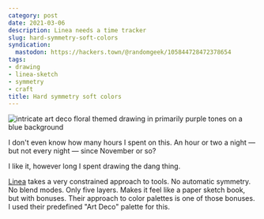 ```yaml
---
category: post
date: 2021-03-06
description: Linea needs a time tracker
slug: hard-symmetry-soft-colors
syndication:
  mastodon: https://hackers.town/@randomgeek/105844728472378654
tags:
- drawing
- linea-sketch
- symmetry
- craft
title: Hard symmetry soft colors
---
```


![intricate art deco floral themed drawing in primarily purple tones on a blue background](attachments/img/2021/2021-03-06.png "intricate patterns drawn in the middle of the night is my jam")

I don't even know how many hours I spent on this.  An hour or two a night — but not every night — since November or so?

I like it, however long I spent drawing the dang thing.

[Linea](https://linea-app.com/) takes a very constrained approach to tools.  No automatic symmetry.  No blend modes.  Only five layers.  Makes it feel like a paper sketch book, but with bonuses.  Their approach to color palettes is one of those bonuses.  I used their predefined "Art Deco" palette for this.
